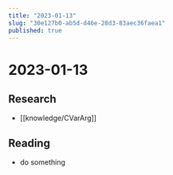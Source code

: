 ```yaml
---
title: "2023-01-13"
slug: "30e127b0-ab5d-d46e-28d3-83aec36faea1"
published: true
---
```


# 2023-01-13

## Research

- [[knowledge/CVarArg]]

## Reading

- do something